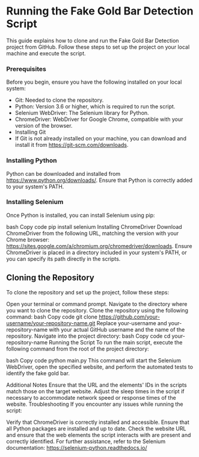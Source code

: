 # Running the Fake Gold Bar Detection Script
This guide explains how to clone and run the Fake Gold Bar Detection project from GitHub. Follow these steps to set up the project on your local machine and execute the script.

### Prerequisites
Before you begin, ensure you have the following installed on your local system:

* Git: Needed to clone the repository.
* Python: Version 3.6 or higher, which is required to run the script.
* Selenium WebDriver: The Selenium library for Python.
* ChromeDriver: WebDriver for Google Chrome, compatible with your version of the browser.
* Installing Git
* If Git is not already installed on your machine, you can download and install it from https://git-scm.com/downloads.

### Installing Python
Python can be downloaded and installed from https://www.python.org/downloads/. Ensure that Python is correctly added to your system's PATH.

### Installing Selenium
Once Python is installed, you can install Selenium using pip:

bash
Copy code
pip install selenium
Installing ChromeDriver
Download ChromeDriver from the following URL, matching the version with your Chrome browser: https://sites.google.com/a/chromium.org/chromedriver/downloads. Ensure ChromeDriver is placed in a directory included in your system's PATH, or you can specify its path directly in the scripts.

## Cloning the Repository
To clone the repository and set up the project, follow these steps:

Open your terminal or command prompt.
Navigate to the directory where you want to clone the repository.
Clone the repository using the following command:
bash
Copy code
git clone https://github.com/your-username/your-repository-name.git
Replace your-username and your-repository-name with your actual GitHub username and the name of the repository.
Navigate into the project directory:
bash
Copy code
cd your-repository-name
Running the Script
To run the main script, execute the following command from the root of the project directory:

bash
Copy code
python main.py
This command will start the Selenium WebDriver, open the specified website, and perform the automated tests to identify the fake gold bar.

Additional Notes
Ensure that the URL and the elements' IDs in the scripts match those on the target website.
Adjust the sleep times in the script if necessary to accommodate network speed or response times of the website.
Troubleshooting
If you encounter any issues while running the script:

Verify that ChromeDriver is correctly installed and accessible.
Ensure that all Python packages are installed and up to date.
Check the website URL and ensure that the web elements the script interacts with are present and correctly identified.
For further assistance, refer to the Selenium documentation: https://selenium-python.readthedocs.io/